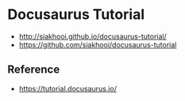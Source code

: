 # Docusaurus Tutorial

- <http://siakhooi.github.io/docusaurus-tutorial/>
- <https://github.com/siakhooi/docusaurus-tutorial>

## Reference

- <https://tutorial.docusaurus.io/>
